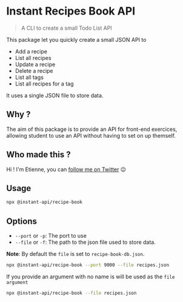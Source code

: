 # Instant Recipes Book API

> A CLI to create a small Todo List API

This package let you quickly create a small JSON API to

- Add a recipe
- List all recipes
- Update a recipe
- Delete a recipe
- List all tags
- List all recipes for a tag

It uses a single JSON file to store data.

## Why ?

The aim of this package is to provide an API for front-end exercices, allowing student to use an API without having to set on up themself.

## Who made this ?

Hi ! I'm Etienne, you can [follow me on Twitter](https://twitter.com/Etienne_dot_js) 😉

## Usage

```bash
npx @instant-api/recipe-book
```

## Options

- `--port` or `-p`: The port to use
- `--file` or `-f`: The path to the json file used to store data.

**Note**: By default the `file` is set to `recipe-book-db.json`.

```bash
npx @instant-api/recipe-book --port 9000 --file recipes.json
```

If you provide an argument with no name is will be used as the `file argument`

```bash
npx @instant-api/recipe-book --file recipes.json
```
